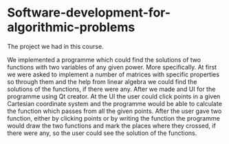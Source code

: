 # Software-development-for-algorithmic-problems
The project we had in this course. 

We implemented a programme which could find the solutions of two functions with two variables of any given power.
More specifically. At first we were asked to implement a number of matrices with specific properties so through them
and the help from linear algebra we could find the solutions of the functions, if there were any. After we made and UI for
the programme using Qt creator. At the UI the user could click points in a given Cartesian coordinate system and the
programme would be able to calculate the function which passes from all the given points. After the user gave two
function, either by clicking points or by writing the function the programme would draw the two functions and mark the
places where they crossed, if there were any, so the user could see the solution of the functions.
